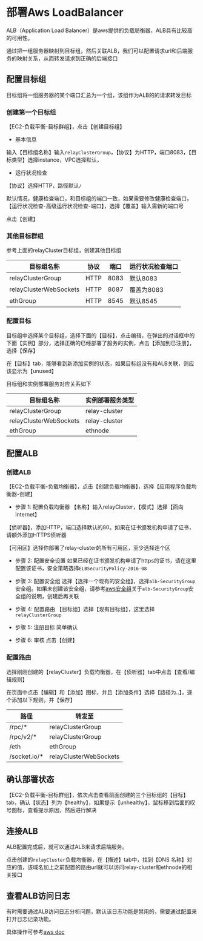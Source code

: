 # 部署Aws LoadBalancer

ALB（Application Load Balancer）是aws提供的负载局衡器，ALB具有比较高的可用性。

通过把一组服务器映射到目标组，然后关联ALB，我们可以配置请求url和后端服务的映射关系，从而转发请求到正确的后端接口

## 配置目标组
目标组将一组服务器的某个端口汇总为一个组，该组作为ALB的的请求转发目标

### 创建第一个目标组
【EC2-负载平衡-目标群组】，点击【创建目标组】

* 基本信息

输入【目标组名称】输入`relayClusterGroup`，【协议】为HTTP，端口8083，【目标类型】选择instance，VPC选择默认，

* 运行状况检查

【协议】选择HTTP，路径默认`/`

默认情况，健康检查端口，和目标组的端口一致，如果需要修改健康检查端口，【运行状况检查-高级运行状况检查-端口】，选择【覆盖】输入需新的端口号

点击【创建】

### 其他目标群组
参考上面的relayCluster目标组，创建其他目标组

| 目标组名称         		 | 协议 |   端口 | 运行状况检查端口|
|------------------------|-----|--------|---------|
| relayClusterGroup      | HTTP | 8083  |默认8083    |
| relayClusterWebSockets | HTTP | 8087  |覆盖为8083 |
| ethGroup               | HTTP | 8545  |默认8545 |

### 配置目标

目标组中选择某个目标组，选择下面的【目标】，点击编辑，在弹出的对话框中的下面【实例】部分，选择正确的已经部署了服务的实例，点击【添加到已注册】，选择【保存】

在【目标】tab，能够看到新添加实例的状态，如果目标组没有和ALB关联，则应该显示为【unused】

目标组和实例部署服务对应关系如下


| 目标组名称         		 | 实例部署服务类型 |
|------------------------|---------------|
| relayClusterGroup      | relay-cluster |
| relayClusterWebSockets | relay-cluster |
| ethGroup               | ethnode |

## 配置ALB

### 创建ALB
【EC2-负载平衡-负载均衡器】，点击【创建负载均衡器】，选择【应用程序负载均衡器-创建】

* 步骤 1: 配置负载均衡器
【名称】输入relayCluster，【模式】选择【面向 internet】

【侦听器】，添加HTTP，端口选择默认的80。如果在证书颁发机构申请了证书，请额外添加HTTPS侦听器

【可用区】选择你部署了relay-cluster的所有可用区，至少选择连个区

* 步骤 2: 配置安全设置
如果已经在证书颁发机构申请了https的证书，请在这里配置该证书，安全策略选择`ELBSecurityPolicy-2016-08`

* 步骤 3: 配置安全组
选择【选择一个现有的安全组】，选择`alb-SecurityGroup`安全组。如果未创建该安全组，请参考[aws安全组](security_group_cn.md)关于`alb-SecurityGroup`安全组的说明，创建后再关联

* 步骤 4: 配置路由
【目标组】选择【现有目标组】，这里选择`relayClusterGroup`

* 步骤 5: 注册目标
简单确认

* 步骤 6: 审核
点击【创建】

### 配置路由
选择刚刚创建的【relayCluster】负载均衡器，在【侦听器】tab中点击【查看/编辑规则】

在页面中点击【编辑】和【添加】图标，并且【添加条件】选择【路径为..】，逐个添加以下规则，并【保存】


| 路径         | 转发至 |
|-------------|----------|
| /rpc/*      | relayClusterGroup |
| /rpc/v2/*   | relayClusterGroup |
| /eth        | ethGroup |
| /socket.io/*| relayClusterWebSockets |

## 确认部署状态
【EC2-负载平衡-目标群组】，依次点击查看前面创建的三个目标组的【目标】tab，确认【状态】列为【healthy】，如果提示【unhealthy】，鼠标移到后面的叹号图标，查看提示原因，然后进行解决

## 连接ALB
ALB配置完成后，就可以通过ALB来请求后端服务。

点击创建的`relayCluster`负载均衡器，在【描述】tab中，找到【DNS 名称】对应的值，该域名加上之前配置的路由url就可以访问relay-cluster和ethnode的相关接口

## 查看ALB访问日志
有时需要通过ALB访问日志分析问题，默认该日志功能是禁用的，需要通过配置来打开日志记录功能。

具体操作可参考[aws doc](https://docs.aws.amazon.com/zh_cn/elasticloadbalancing/latest/application/load-balancer-access-logs.html)

